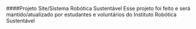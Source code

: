 ####Projeto Site/Sistema Robótica Sustentável
Esse projeto foi feito e será mantido/atualizado por estudantes e voluntários do Instituto Robótica Sustentável

